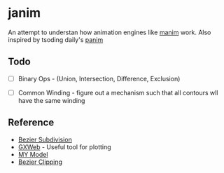 # janim

An attempt to understan how animation engines like [manim](https://github.com/3b1b/manim) work. Also inspired by tsoding daily's [panim](https://github.com/tsoding/panim)

## Todo

- [ ] Binary Ops - (Union, Intersection, Difference, Exclusion)
- [ ] Common Winding - figure out a mechanism such that all contours wll have the same winding


## Reference

- [Bezier Subdivision](https://pages.mtu.edu/~shene/COURSES/cs3621/NOTES/spline/Bezier/bezier-sub.html)
- [GXWeb](https://geometryexpressions.com/gxweb/) - Useful tool for plotting
- [MY Model](https://geometryexpressions.com/gxweb/?view=0c8f86aa93e14e25a6f08174fa64a6d5)
- [Bezier Clipping](http://nishitalab.org/user/nis/cdrom/cad/CAGD90Curve.pdf)